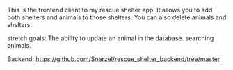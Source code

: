 This is the frontend client to my rescue shelter app.
It allows you to add both shelters and animals to those shelters. You can also delete animals and shelters.


stretch goals: 
The abillty to update an animal in the database.
searching animals.

Backend: https://github.com/Snerzel/rescue_shelter_backend/tree/master